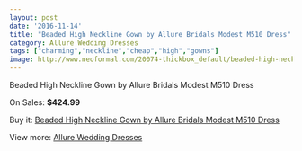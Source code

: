 ```yaml
---
layout: post
date: '2016-11-14'
title: "Beaded High Neckline Gown by Allure Bridals Modest M510 Dress"
category: Allure Wedding Dresses
tags: ["charming","neckline","cheap","high","gowns"]
image: http://www.neoformal.com/20074-thickbox_default/beaded-high-neckline-gown-by-allure-bridals-modest-m510-dress.jpg
---
```

Beaded High Neckline Gown by Allure Bridals Modest M510 Dress

On Sales: **$424.99**
<a href="https://www.neoformal.com/en/allure-wedding-dresses-2014/6394-beaded-high-neckline-gown-by-allure-bridals-modest-m510-dress.html"><amp-img layout="responsive" width="600" height="600" src="//www.neoformal.com/20074-thickbox_default/beaded-high-neckline-gown-by-allure-bridals-modest-m510-dress.jpg" alt="Beaded High Neckline Gown by Allure Bridals Modest M510 Dress 0" /></a>
<a href="https://www.neoformal.com/en/allure-wedding-dresses-2014/6394-beaded-high-neckline-gown-by-allure-bridals-modest-m510-dress.html"><amp-img layout="responsive" width="600" height="600" src="//www.neoformal.com/20075-thickbox_default/beaded-high-neckline-gown-by-allure-bridals-modest-m510-dress.jpg" alt="Beaded High Neckline Gown by Allure Bridals Modest M510 Dress 1" /></a>
<a href="https://www.neoformal.com/en/allure-wedding-dresses-2014/6394-beaded-high-neckline-gown-by-allure-bridals-modest-m510-dress.html"><amp-img layout="responsive" width="600" height="600" src="//www.neoformal.com/20076-thickbox_default/beaded-high-neckline-gown-by-allure-bridals-modest-m510-dress.jpg" alt="Beaded High Neckline Gown by Allure Bridals Modest M510 Dress 2" /></a>
<a href="https://www.neoformal.com/en/allure-wedding-dresses-2014/6394-beaded-high-neckline-gown-by-allure-bridals-modest-m510-dress.html"><amp-img layout="responsive" width="600" height="600" src="//www.neoformal.com/20077-thickbox_default/beaded-high-neckline-gown-by-allure-bridals-modest-m510-dress.jpg" alt="Beaded High Neckline Gown by Allure Bridals Modest M510 Dress 3" /></a>

Buy it: [Beaded High Neckline Gown by Allure Bridals Modest M510 Dress](https://www.neoformal.com/en/allure-wedding-dresses-2014/6394-beaded-high-neckline-gown-by-allure-bridals-modest-m510-dress.html "Beaded High Neckline Gown by Allure Bridals Modest M510 Dress")

View more: [Allure Wedding Dresses](https://www.neoformal.com/en/82-allure-wedding-dresses-2014 "Allure Wedding Dresses")